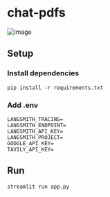 # chat-pdfs
![image](https://github.com/user-attachments/assets/2dc9e971-60d3-413c-a14b-4d50d2acfe0c)
## Setup 
### Install dependencies
```
pip install -r requirements.txt
```
### Add .env
```
LANGSMITH_TRACING=
LANGSMITH_ENDPOINT=
LANGSMITH_API_KEY=
LANGSMITH_PROJECT=
GOOGLE_API_KEY=
TAVILY_API_KEY=
```

## Run
```
streamlit run app.py
```
##
